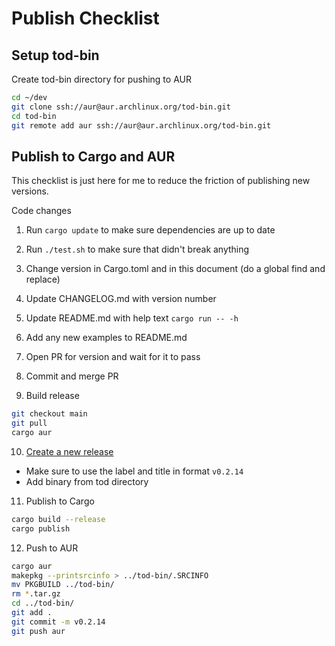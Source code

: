 # Publish Checklist

## Setup tod-bin

Create tod-bin directory for pushing to AUR

```bash
cd ~/dev
git clone ssh://aur@aur.archlinux.org/tod-bin.git
cd tod-bin
git remote add aur ssh://aur@aur.archlinux.org/tod-bin.git
```

## Publish to Cargo and AUR

This checklist is just here for me to reduce the friction of publishing new versions.

Code changes

1. Run `cargo update` to make sure dependencies are up to date
2. Run `./test.sh` to make sure that didn't break anything
3. Change version in Cargo.toml and in this document (do a global find and replace)
4. Update CHANGELOG.md with version number
5. Update README.md with help text `cargo run -- -h`
6. Add any new examples to README.md
7. Open PR for version and wait for it to pass
8. Commit and merge PR

9. Build release

```bash
git checkout main
git pull
cargo aur
```

10. [Create a new release](https://github.com/alanvardy/tod/releases/new)

- Make sure to use the label and title in format `v0.2.14`
- Add binary from tod directory

11. Publish to Cargo

```bash
cargo build --release
cargo publish
```

12. Push to AUR

```bash
cargo aur
makepkg --printsrcinfo > ../tod-bin/.SRCINFO
mv PKGBUILD ../tod-bin/
rm *.tar.gz
cd ../tod-bin/
git add .
git commit -m v0.2.14
git push aur
```
